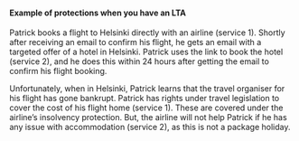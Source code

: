 ####  **Example of protections when you have an LTA**

Patrick books a flight to Helsinki directly with an airline (service 1).
Shortly after receiving an email to confirm his flight, he gets an email with
a targeted offer of a hotel in Helsinki. Patrick uses the link to book the
hotel (service 2), and he does this within 24 hours after getting the email to
confirm his flight booking.

Unfortunately, when in Helsinki, Patrick learns that the travel organiser for
his flight has gone bankrupt. Patrick has rights under travel legislation to
cover the cost of his flight home (service 1). These are covered under the
airline’s insolvency protection. But, the airline will not help Patrick if he
has any issue with accommodation (service 2), as this is not a package
holiday.
